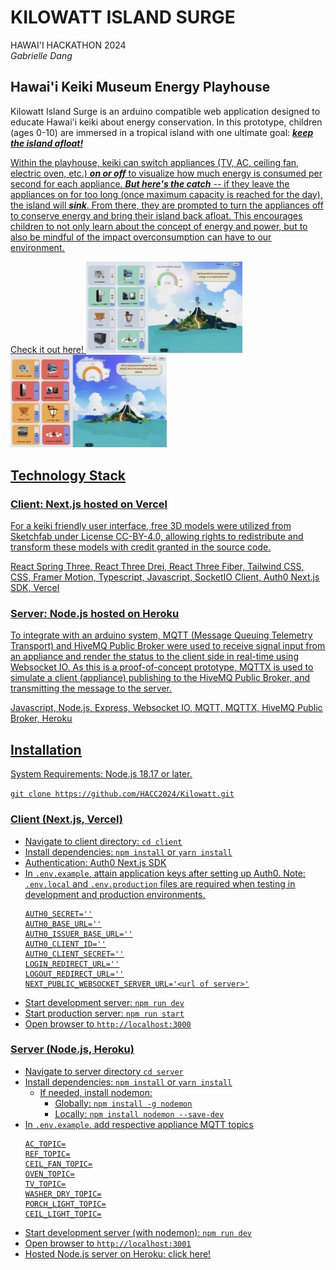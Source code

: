 # KILOWATT ISLAND SURGE

HAWAI'I HACKATHON 2024 <br />
<em>Gabrielle Dang</em>

## Hawai'i Keiki Museum Energy Playhouse

Kilowatt Island Surge is an arduino compatible web application designed to educate Hawai'i keiki about energy conservation. In this prototype, children (ages 0-10) are immersed in a tropical island with one ultimate goal: <u>**_keep the island afloat!_**<u>

Within the playhouse, keiki can switch appliances (TV, AC, ceiling fan, electric oven, etc.) <u>**_on or off_**<u> to visualize how much energy is consumed per second for each appliance. <u>**_But here's the catch_**<u> -- if they leave the appliances on for too long (once maximum capacity is reached for the day), the island will <u>**_sink_**<u>. From there, they are prompted to turn the appliances off to conserve energy and bring their island back afloat. This encourages children to not only learn about the concept of energy and power, but to also be mindful of the impact overconsumption can have to our environment.

[Check it out here!](https://kilowatt-hacc24.vercel.app/)
<img src="/client/public/app_img1.png" width="250" />
<img src="/client/public/app_img2.png" width="250" />

## Technology Stack

### Client: Next.js hosted on Vercel

For a keiki friendly user interface, free 3D models were utilized from [Sketchfab](https://sketchfab.com/feed) under License CC-BY-4.0, allowing rights to redistribute and transform these models with credit granted in the source code.

React Spring Three, React Three Drei, React Three Fiber, Tailwind CSS, CSS, Framer Motion, Typescript, Javascript, SocketIO Client, Auth0 Next.js SDK, Vercel

### Server: Node.js hosted on Heroku

To integrate with an arduino system, MQTT (Message Queuing Telemetry Transport) and HiveMQ Public Broker were used to receive signal input from an appliance and render the status to the client side in real-time using Websocket IO. As this is a proof-of-concept prototype, MQTTX is used to simulate a client (appliance) publishing to the HiveMQ Public Broker, and transmitting the message to the server.

Javascript, Node.js, Express, Websocket IO, MQTT, MQTTX, HiveMQ Public Broker, Heroku

## Installation

System Requirements:
Node.js 18.17 or later.

`git clone https://github.com/HACC2024/Kilowatt.git`

### Client (Next.js, Vercel)

- Navigate to client directory: `cd client` <br />
- Install dependencies: `npm install` or `yarn install` <br />
- Authentication: Auth0 Next.js SDK
- In `.env.example`, attain application keys after setting up Auth0. Note: `.env.local` and `.env.production` files are required when testing in development and production environments.
  ```
  AUTH0_SECRET=''
  AUTH0_BASE_URL=''
  AUTH0_ISSUER_BASE_URL=''
  AUTH0_CLIENT_ID=''
  AUTH0_CLIENT_SECRET=''
  LOGIN_REDIRECT_URL=''
  LOGOUT_REDIRECT_URL=''
  NEXT_PUBLIC_WEBSOCKET_SERVER_URL='<url of server>'
  ```
- Start development server: `npm run dev` <br />
- Start production server: `npm run start`
- Open browser to `http://localhost:3000`

### Server (Node.js, Heroku)

- Navigate to server directory `cd server` <br />
- Install dependencies: `npm install` or `yarn install` <br />
  - If needed, install nodemon: <br />
    - Globally: `npm install -g nodemon` <br />
    - Locally: `npm install nodemon --save-dev` <br />
- In `.env.example`, add respective appliance MQTT topics
  ```
  AC_TOPIC=
  REF_TOPIC=
  CEIL_FAN_TOPIC=
  OVEN_TOPIC=
  TV_TOPIC=
  WASHER_DRY_TOPIC=
  PORCH_LIGHT_TOPIC=
  CEIL_LIGHT_TOPIC=
  ```
- Start development server (with nodemon): `npm run dev` <br />
- Open browser to `http://localhost:3001`
- Hosted Node.js server on Heroku: [click here!](https://kilowatt-fe71e37c0622.herokuapp.com/)
